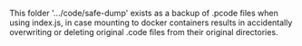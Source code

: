 This folder '.../code/safe-dump' exists as a backup of .pcode files when using
index.js, in case mounting to docker containers results in accidentally overwriting or
deleting original .code files from their original directories.
